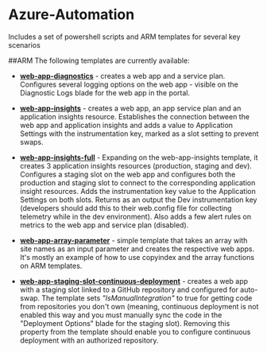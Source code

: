 # Azure-Automation
Includes a set of powershell scripts and ARM templates for several key scenarios

##ARM
The following templates are currently available:

* **[web-app-diagnostics](http://github.com/nunoms/Azure-Automation/ARM/web-app-diagnostics)** - creates a web app and a service plan. Configures several logging options on the web app - visible on the Diagnostic Logs blade for the web app in the portal.

* **[web-app-insights](http://github.com/nunoms/Azure-Automation/ARM/web-app-insights)** - creates a web app, an app service plan and an application insights resource. Establishes the connection between the web app and application insights and adds a value to Application Settings with the instrumentation key, marked as a slot setting to prevent swaps.

* **[web-app-insights-full](http://github.com/nunoms/Azure-Automation/ARM/web-app-insights-full)** - Expanding on the web-app-insights template, it creates 3 application insights resources (production, staging and dev). Configures a staging slot on the web app and configures both the production and staging slot to connect to the corresponding application insight resources. Adds the instrumentation key value to the Application Settings on both slots. Returns as an output the Dev instrumentation key (developers should add this to their web.config file for collecting telemetry while in the dev environment). Also adds a few alert rules on metrics to the web app and service plan (disabled). 

* **[web-app-array-parameter](http://github.com/nunoms/Azure-Automation/ARM/web-app-array-parameter)** - simple template that takes an array with site names as an input parameter and creates the respective web apps. It's mostly an example of how to use copyindex and the array functions on ARM templates.

* **[web-app-staging-slot-continuous-deployment](http://github.com/nunoms/Azure-Automation/ARM/web-app-staging-slot-continuous-deployment)** - creates a web app with a staging slot linked to a GitHub repository and configured for auto-swap. The template sets *"IsManualIntegration"* to true for getting code from repositories you don't own (meaning, continuous deployment is not enabled this way and you must manually sync the code in the "Deployment Options" blade for the staging slot). Removing this property from the template should enable you to configure continuous deployment with an authorized repository.

